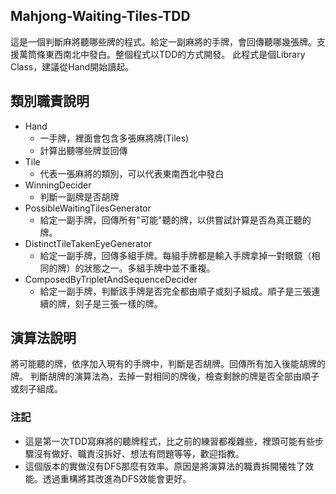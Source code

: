 ## Mahjong-Waiting-Tiles-TDD

這是一個判斷麻將聽哪些牌的程式。給定一副麻將的手牌，會回傳聽哪幾張牌。支援萬筒條東西南北中發白。整個程式以TDD的方式開發。
此程式是個Library Class，建議從Hand開始讀起。


## 類別職責說明
- Hand
  - 一手牌，裡面會包含多張麻將牌(Tiles)
  - 計算出聽哪些牌並回傳
- Tile
  - 代表一張麻將的類別，可以代表東南西北中發白
- WinningDecider
  - 判斷一副牌是否胡牌
- PossibleWaitingTilesGenerator
  - 給定一副手牌，回傳所有"可能"聽的牌，以供嘗試計算是否為真正聽的牌。
- DistinctTileTakenEyeGenerator
  - 給定一副手牌，回傳多組手牌。每組手牌都是輸入手牌拿掉一對眼鏡（相同的牌）的狀態之一。多組手牌中並不重複。
- ComposedByTripletAndSequenceDecider
  - 給定一副手牌，判斷該手牌是否完全都由順子或刻子組成。順子是三張連續的牌，刻子是三張一樣的牌。

## 演算法說明
將可能聽的牌，依序加入現有的手牌中，判斷是否胡牌。回傳所有加入後能胡牌的牌。
判斷胡牌的演算法為，去掉一對相同的牌後，檢查剩餘的牌是否全部由順子或刻子組成。


### 注記
- 這是第一次TDD寫麻將的聽牌程式，比之前的練習都複雜些，裡頭可能有些步驟沒有做好、職責沒拆好、想法有問題等等，歡迎指教。
- 這個版本的實做沒有DFS那麼有效率。原因是將演算法的職責拆開犧牲了效能。透過重構將其改進為DFS效能會更好。
